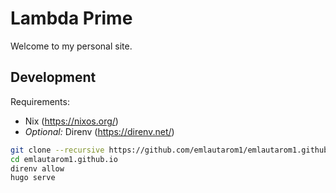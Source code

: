 # Lambda Prime

Welcome to my personal site.

## Development

Requirements:
- Nix (https://nixos.org/)
- *Optional:* Direnv (https://direnv.net/)

```bash
git clone --recursive https://github.com/emlautarom1/emlautarom1.github.io.git
cd emlautarom1.github.io
direnv allow
hugo serve
```
